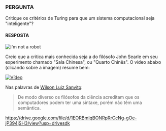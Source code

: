 ### PERGUNTA 

Critique os critérios de Turing para que um sistema computacional seja "inteligente"?

#### RESPOSTA

![i'm not a robot](https://media.giphy.com/media/O1l46poT7xKpO/giphy.gif)

Creio que a critica mais conhecida seja a do filósofo John Searle em seu experimento chamado "Sala Chinesa", ou "Quarto Chinês". O vídeo abaixo (clicando sobre a imagem) resume bem:

[![Vídeo](https://www.cse.iitk.ac.in/users/se367/10/presentation_local/John%20R.%20Searle's%20Chinese%20room_files/Chinese%20Room.jpg)](https://youtu.be/fuC3D7wDgHM)

Nas palavras de [Wilson Luiz Sanvito](http://www.scielo.br/scielo.php?pid=S0004-282X1995000300001&script=sci_abstract&tlng=pt):

> De modo diverso os filósofos da ciência acreditam que os computadores podem ter uma sintaxe, porém não têm uma semântica.

https://drive.google.com/file/d/1EORBmIqBONRpRrCcNg-gOe-jP394jSH3/view?usp=drivesdk
